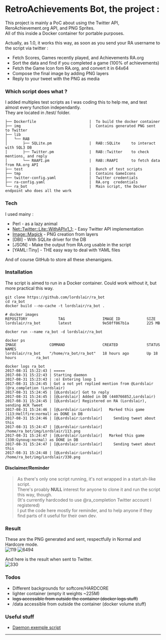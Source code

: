 # RetroAchievements Bot, the project :

This project is mainly a PoC about using the Twitter API, ReroAchievement.org API, and PNG Sprites.  
All of this inside a Docker container for portable purposes.

Actually, as 1.0, it works this way, as soon as you send your RA username to the script via twitter :

 - Fetch Scores, Games recently played, and Achievements RA.org
 - Sort the data and find if you completed a game (100% of achievements)
 - Fetch the Game Icon fom RA.org, and convert it in 64x64
 - Compose the final image by adding PNG layers
 - Reply to your tweet with the PNG as media

### Which script does what ?

I added multiples test scripts as I was coding this to help me, and test almost every function independantly.  
They are located in /test/ folder.

```
├── Dockerfile                        |  To build the docker container
├── img                               |  Contains generated PNG sent to Twitter
├── lib
│   └── RAB
│       ├── SQLite.pm                 |  RAB::SQLite     to interact with SQL3 DB
│       ├── Twitter.pm                |  RAB::Twitter    to check mentions, and reply
│       └── RAAPI.pm                  |  RAB::RAAPI      to fetch data from RA.org API
├── test                              |  Bunch of test scripts
├── tmp                               |  Contains GameIcons
├── twitter-config.yaml               |  Twitter credentials
├── ra-config.yaml                    |  RA.org  credentials
└── ra_bot                            |  Main script, the Docker endpoint who does all the work
```

### Tech

I used mainy :

* Perl - as a lazy animal
* [Net::Twitter::Lite::WithAPIv1_1;][CPANTwitt] - Easy Twitter API implementation
* [Image::Magick][CPANIM] - PNG creation from layers
* [DBI] - With SQLite driver for the DB
* [JSON] - Make the output from RA.org usable in the script
* [YAML::Tiny] - THE easy way to deal with YAML files

And of course GitHub to store all these shenanigans. 

### Installation

The script is aimed to run in a Docker container. Could work without it, but more practical this way.  

```
git clone https://github.com/lordslair/ra_bot
cd ra_bot
docker build --no-cache -t lordslair/ra_bot .
```

```
# docker images
REPOSITORY              TAG                 IMAGE ID            SIZE
lordslair/ra_bot        latest              9e50ff067b1a        225 MB
```

```
docker run --name ra_bot -d lordslair/ra_bot
```

```
docker ps
IMAGE               COMMAND                 CREATED             STATUS              NAMES
lordslair/ra_bot    "/home/ra_bot/ra_bot"   18 hours ago        Up 18 hours         ra_bot
```

```
docker logs ra_bot
2017-08-31 15:22:43 | =====
2017-08-31 15:22:43 | Starting daemon
2017-08-31 15:23:43 | :o) Entering loop 1
2017-08-31 15:24:45 | Got a not yet replied mention from @Lordslair (@ra_completion !Lordslair)
2017-08-31 15:24:45 | [@Lordslair] Got to reply
2017-08-31 15:24:45 | [@Lordslair] Added in DB (440766852,Lordslair)
2017-08-31 15:24:45 | [@Lordslair] Registered on RA (Lordslair), sending ACK Tweet
2017-08-31 15:24:46 | [@Lordslair:Lordslair]   Marked this game (113:Hellfire:normal) as DONE in DB
2017-08-31 15:24:46 | [@Lordslair:Lordslair]     Sending tweet about this
2017-08-31 15:24:47 | [@Lordslair:Lordslair]     /home/ra_bot/img/Lordslair/113.png
2017-08-31 15:24:47 | [@Lordslair:Lordslair]   Marked this game (330:Gynoug:normal) as DONE in DB
2017-08-31 15:24:47 | [@Lordslair:Lordslair]     Sending tweet about this
2017-08-31 15:24:48 | [@Lordslair:Lordslair]     /home/ra_bot/img/Lordslair/330.png
```  

#### Disclaimer/Reminder

>As there's only one script running, it's not wrapped in a start.sh-like script.  
>There's proably **NULL** interest for anyone to clone it and run the script this way, though.  
>(It's currently hardcoded to use @ra_completion Twitter account I registered)  
>I put the code here mostly for reminder, and to help anyone if they find parts of it useful for their own dev.

### Result

These are the PNG generated and sent, respectfully in Normal and Hardcore mode.  
![119][119-Normal]
![6494][6494-Hardcore]  

And here is the result when sent to Twitter.  
![330][330-Twitter]

### Todos

 - Different backgrounds for softcore/HARDCORE
 - lighter container (empty it weights ~225M)
 - ~~logs accessible from outside the container (docker logs stuff)~~
 - /data accessible from outside the container (docker volume stuff)

### Useful stuff
   
   * [Daemon exemple script][daemon]
   
---
   [CPANTwitt]: <http://search.cpan.org/~mmims/Net-Twitter-Lite-0.12008/lib/Net/Twitter/Lite/WithAPIv1_1.pod>
   [CPANIM]: <http://search.cpan.org/~jcristy/PerlMagick-6.89-1/Magick.pm>
   [daemon]: <http://www.andrewault.net/2010/05/27/creating-a-perl-daemon-in-ubuntu/>

   [119-Normal]: <https://raw.githubusercontent.com/lordslair/ra_bot/master/Screenshot-119-Normal.png>
   [6494-Hardcore]: <https://raw.githubusercontent.com/lordslair/ra_bot/master/Screenshot-6494-Hardcore.png>
   [330-Twitter]: <https://raw.githubusercontent.com/lordslair/ra_bot/master/Screenshot-330-Twitter.png>

